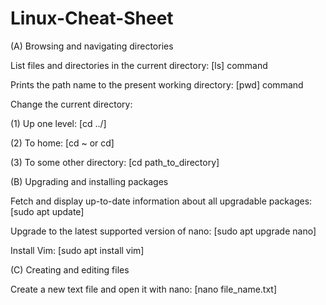 # Linux-Cheat-Sheet

(A) Browsing and navigating directories

List files and directories in the current directory: [ls] command

Prints the path name to the present working directory: [pwd] command 

Change the current directory:

(1) Up one level: [cd ../]

(2) To home: [cd ~ or cd]

(3) To some other directory: [cd path_to_directory]

(B) Upgrading and installing packages

Fetch and display up-to-date information about all upgradable packages: [sudo apt update]

Upgrade to the latest supported version of nano: [sudo apt upgrade nano]

Install Vim: [sudo apt install vim] 

(C) Creating and editing files

Create a new text file and open it with nano: [nano file_name.txt]
